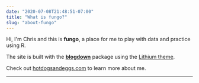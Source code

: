 ```yaml
---
date: "2020-07-08T21:48:51-07:00"
title: "What is fungo?"
slug: "about-fungo"
---
```


Hi, I'm Chris and this is **fungo**, a place for me to play with data and practice using R. 

The site is built with the [**blogdown**](https://github.com/rstudio/blogdown) package using the [Lithium theme](https://github.com/yihui/hugo-lithium). 

Check out [hotdogsandeggs.com](https://hotdogsandeggs.com) to learn more about me. 

* * * 

